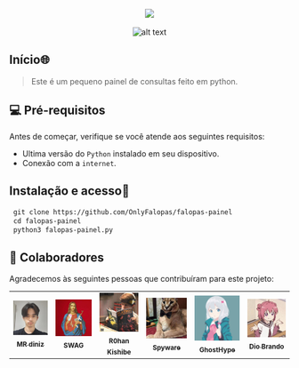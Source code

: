 <p align="center">
 <img src="https://raw.githubusercontent.com/MicaelliMedeiros/micaellimedeiros/master/image/computer-illustration.png"/>
</p>

<p align="center">
 <img src="https://camo.githubusercontent.com/c676b5f90a1650624a0a9832d7954edda1db39ad3347d90c8c51e88ff2f92252/68747470733a2f2f696d672e736869656c64732e696f2f62616467652f507974686f6e2d4646443433423f7374796c653d666f722d7468652d6261646765266c6f676f3d707974686f6e266c6f676f436f6c6f723d6461726b677265656e" alt="alt text" title="python"/> 
</p>

<h2 align="">Início🌐</h2>

> Este é um pequeno painel de consultas feito em python.

<h2 align="">💻 Pré-requisitos</h2>

Antes de começar, verifique se você atende aos seguintes requisitos:
<!---Estes são apenas requisitos de exemplo. Adicionar, duplicar ou remover conforme necessário--->
* Ultima versão do `Python` instalado em seu dispositivo.
* Conexão com a `internet`.


<h2 align="">Instalação e acesso📲</h2>

```
 git clone https://github.com/OnlyFalopas/falopas-painel
 cd falopas-painel
 python3 falopas-painel.py
```
## 🤝 Colaboradores
Agradecemos às seguintes pessoas que contribuíram para este projeto:

<table>
    <td align="center">
      <a href="https://github.com/mrdiniz88">
        <img src="https://github.com/OnlyFalopas/falopas-painel/blob/main/devs/72531976.jpg" width="100px;" alt="Foto do diniz"/><br>
        <sub>
          <b pnclick="www.google.com">MR diniz</b>
        </sub>
      </a>
    </td>
  <td align="center">
       <a href="https://github.com/Swag666baby">
         <img src="https://github.com/OnlyFalopas/falopas-painel/blob/main/devs/89675173.jpg" width="100px;" alt="Foto do swag"/><br>
         <sub>
           <b>SWAG</b>
         </sub>
       </a>
   </td>
   <td align="center">
       <a href="https://github.com/R0han-Kishibe">
         <img src="https://github.com/OnlyFalopas/falopas-painel/blob/main/devs/89495720.jpg" width="100px;" alt="Foto do Josh"/><br>
         <sub>
           <b>R0han Kishibe </b>
         </sub>
       </a>
   </td>
   <td align="center">
       <a href="https://github.com/Spyware0">
         <img src="https://github.com/OnlyFalopas/falopas-painel/blob/main/devs/87285320.jpg" width="100px;" alt="SPYWARE"/><br>
        <sub>
           <b>Spyware</b>
        </sub>
       </a>
   </td>
   
  <td align="center">
       <a href="https://github.com/GhostHype">
         <img src="https://github.com/OnlyFalopas/falopas-painel/blob/main/devs/78053137.png" width="100px;" alt="ghost"/><br>
        <sub>
           <b>GhostHype</b>
        </sub>
       </a>
   </td>
 <td align="center">
       <a href="https://github.com/DioBruh/">
         <img src="https://github.com/OnlyFalopas/falopas-painel/blob/main/devs/87872423.jpg" width="100px;" alt="DIO"/><br>
        <sub>
           <b>Dio Brando</b>
        </sub>
       </a>
   </td>
  </tr>
</table>

